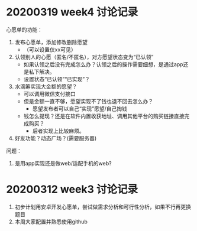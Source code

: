 # 20200319 week4 讨论记录
心愿单的功能：
1. 发布心愿单，添加修改删除愿望
    - （可以设置仅xx可见）
2. 认领别人的心愿（匿名/不匿名），对方愿望状态变为“已认领”
    - 如果认领之后没有完成怎么办？认领之后的操作需要细想，是通过app还是私下解决。
    - 设置状态“已认领”“已实现”？
3. 水滴筹实现大金额的愿望？
    - 可以调用微信支付接口
    - 但是金额一直不够，愿望实现不了钱也退不回去怎么办？
        - 愿望发布者可以自己“实现”愿望/自己掏钱
    - 钱怎么提现？还是在软件内置收获地址、调用其他平台的购买链接直接完成购买？
        - 后者实现上比较麻烦。
4. 好友功能？动态广场？(需要服务器)

问题：
1. 是用app实现还是做web/适配手机的web?

# 20200312 week3 讨论记录

1. 初步计划用安卓开发心愿单，尝试做需求分析和可行性分析，如果不行再更换题目
2. 本周大家配置并熟悉使用github
